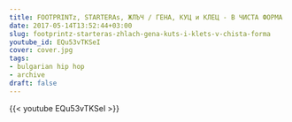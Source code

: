 ```yaml
---
title: FOOTPRINTz, STARTERAs, ЖЛЪЧ / ГЕНА, КУЦ и КЛЕЦ - В ЧИСТА ФОРМА
date: 2017-05-14T13:52:44+03:00
slug: footprintz-starteras-zhlach-gena-kuts-i-klets-v-chista-forma
youtube_id: EQu53vTKSeI
cover: cover.jpg
tags:
- bulgarian hip hop
- archive
draft: false
---
```


{{< youtube EQu53vTKSeI >}}
